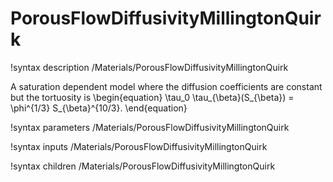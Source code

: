 # PorousFlowDiffusivityMillingtonQuirk
!syntax description /Materials/PorousFlowDiffusivityMillingtonQuirk

A saturation dependent model where the diffusion coefficients are constant but the tortuosity is
\begin{equation}
  \tau_0 \tau_{\beta}(S_{\beta}) = \phi^{1/3} S_{\beta}^{10/3}.
\end{equation}

!syntax parameters /Materials/PorousFlowDiffusivityMillingtonQuirk

!syntax inputs /Materials/PorousFlowDiffusivityMillingtonQuirk

!syntax children /Materials/PorousFlowDiffusivityMillingtonQuirk
